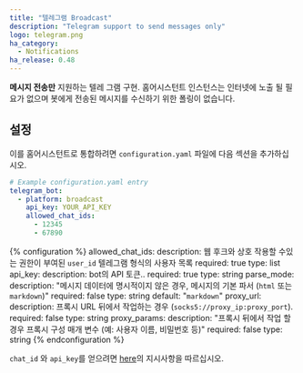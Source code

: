 ```yaml
---
title: "텔레그램 Broadcast"
description: "Telegram support to send messages only"
logo: telegram.png
ha_category:
  - Notifications
ha_release: 0.48
---
```


**메시지 전송만** 지원하는 텔레 그램 구현. 홈어시스턴트 인스턴스는 인터넷에 노출 될 필요가 없으며 봇에게 전송된 메시지를 수신하기 위한 폴링이 없습니다.

## 설정

이를 홈어시스턴트로 통합하려면 `configuration.yaml` 파일에 다음 섹션을 추가하십시오.

```yaml
# Example configuration.yaml entry
telegram_bot:
  - platform: broadcast
    api_key: YOUR_API_KEY
    allowed_chat_ids:
      - 12345
      - 67890
```

{% configuration %}
allowed_chat_ids:
  description: 웹 후크와 상호 작용할 수있는 권한이 부여된 `user_id` 텔레그램 형식의 사용자 목록
  required: true
  type: list
api_key:
  description: bot의 API 토큰..
  required: true
  type: string
parse_mode:
  description: "메시지 데이터에 명시적이지 않은 경우, 메시지의 기본 파서 (`html` 또는 `markdown`)"
  required: false
  type: string
  default: "`markdown`"
proxy_url:
  description: 프록시 URL 뒤에서 작업하는 경우 (`socks5://proxy_ip:proxy_port`).
  required: false
  type: string
proxy_params:
  description: "프록시 뒤에서 작업 할 경우 프록시 구성 매개 변수 (예: 사용자 이름, 비밀번호 등)"
  required: false
  type: string
{% endconfiguration %}

`chat_id` 와 `api_key`를 얻으려면 [here](/integrations/telegram)의 지시사항을 따르십시오.
